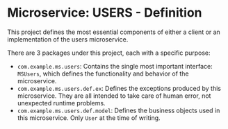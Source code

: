 # Microservice: USERS - Definition

This project defines the most essential components of either a client or an implementation of the users microservice.

There are 3 packages under this project, each with a specific purpose:

* `com.example.ms.users`: Contains the single most important interface: `MSUsers`, which defines the functionality and behavior of the microservice.
* `com.example.ms.users.def.ex`: Defines the exceptions produced by this microservice. They are all intended to take care of human error, not unexpected runtime problems.
* `com.example.ms.users.def.model`: Defines the business objects used in this microservice. Only `User` at the time of writing.
